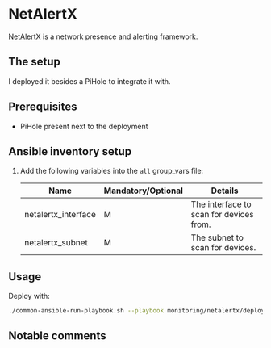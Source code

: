 # NetAlertX

[NetAlertX](https://netalertx.com/) is a network presence and alerting framework.

## The setup

I deployed it besides a PiHole to integrate it with.

## Prerequisites

- PiHole present next to the deployment

## Ansible inventory setup

1. Add the following variables into the `all` group_vars file:

    | Name | Mandatory/Optional | Details |
    |------|--------------------|---------|
    |netalertx_interface|M|The interface to scan for devices from.|
    |netalertx_subnet|M|The subnet to scan for devices.|

## Usage

Deploy with:

```bash
./common-ansible-run-playbook.sh --playbook monitoring/netalertx/deploy-netalertx.yaml --no-check
```

## Notable comments
